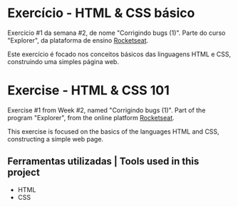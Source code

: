 # Exercício - HTML & CSS básico

Exercício #1 da semana #2, de nome "Corrigindo bugs (1)". Parte do curso "Explorer", da plataforma de ensino [Rocketseat](https://rocketseat.com.br/).

Este exercício é focado nos conceitos básicos das linguagens HTML e CSS, construindo uma simples página web.

# Exercise - HTML & CSS 101

Exercise #1 from Week #2, named "Corrigindo bugs (1)". Part of the program "Explorer", from the online platform [Rocketseat](https://rocketseat.com.br/).

This exercise is focused on the basics of the languages HTML and CSS, constructing a simple web page.


## Ferramentas utilizadas | Tools used in this project

- HTML
- CSS
